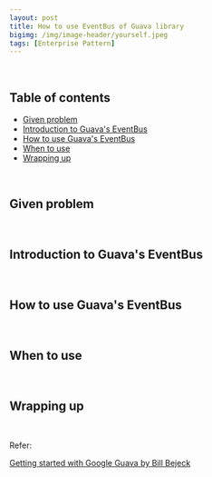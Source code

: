 ```yaml
---
layout: post
title: How to use EventBus of Guava library
bigimg: /img/image-header/yourself.jpeg
tags: [Enterprise Pattern]
---
```





<br>

## Table of contents
- [Given problem](#given-problem)
- [Introduction to Guava's EventBus](#introduction-to-guava's-eventbus)
- [How to use Guava's EventBus](#how-to-use-guava's-eventbus)
- [When to use](#when-to-use)
- [Wrapping up](#wrapping-up)


<br>

## Given problem






<br>

## Introduction to Guava's EventBus






<br>

## How to use Guava's EventBus





<br>

## When to use





<br>

## Wrapping up




<br>

Refer:

[Getting started with Google Guava by Bill Bejeck](https://subscription.packtpub.com/book/application_development/9781783280155/7)

[]()

[]()

[]()

[]()